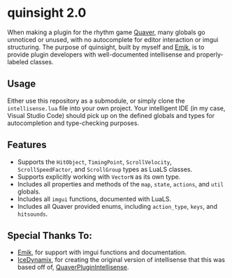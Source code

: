 # quinsight 2.0

When making a plugin for the rhythm game [Quaver](https://github.com/Quaver/Quaver), many globals go unnoticed or unused, with no autocomplete for editor interaction or imgui structuring. The purpose of quinsight, built by myself and [Emik](https://github.com/Emik03), is to provide plugin developers with well-documented intellisense and properly-labeled classes.

## Usage

Either use this repository as a submodule, or simply clone the `intellisense.lua` file into your own project. Your intelligent IDE (in my case, Visual Studio Code) should pick up on the defined globals and types for autocompletion and type-checking purposes.

## Features
- Supports the `HitObject`, `TimingPoint`, `ScrollVelocity`, `ScrollSpeedFactor`, and `ScrollGroup` types as LuaLS classes.
- Supports explicitly working with `VectorN` as its own type.
- Includes all properties and methods of the `map`, `state`, `actions`, and `util` globals.
- Includes all `imgui` functions, documented with LuaLS.
- Includes all Quaver provided enums, including `action_type`, `keys`, and `hitsounds`.

## Special Thanks To:
- [Emik](https://github.com/Emik03), for support with imgui functions and documentation.
- [IceDynamix](https://github.com/IceDynamix), for creating the original version of intellisense that this was based off of, [QuaverPluginIntellisense](https://github.com/IceDynamix/QuaverPluginIntellisense).
